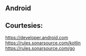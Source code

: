 Android
-------


Courtesies:
-----------
https://developer.android.com  
https://rules.sonarsource.com/kotlin  
https://rules.sonarsource.com/go